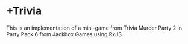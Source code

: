 # +Trivia
This is an implementation of a mini-game from Trivia Murder Party 2 in Party Pack 6 from Jackbox Games using RxJS.



